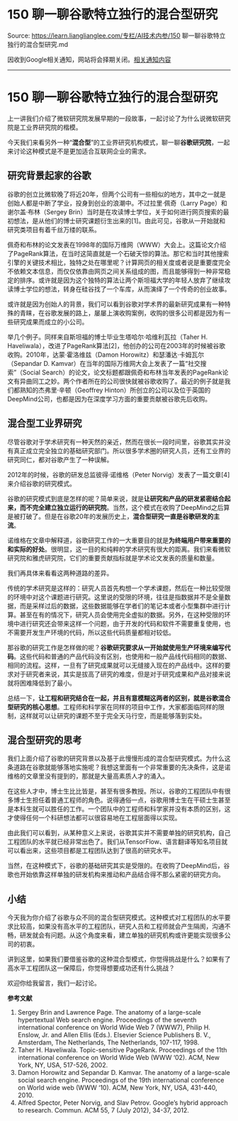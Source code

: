 # 150 聊一聊谷歌特立独行的混合型研究 

Source: https://learn.lianglianglee.com/专栏/AI技术内参/150 聊一聊谷歌特立独行的混合型研究.md

因收到Google相关通知，网站将会择期关闭。[相关通知内容](https://lumendatabase.org/notices/44265620)

---

# 150 聊一聊谷歌特立独行的混合型研究

上一讲我们介绍了微软研究院发展早期的一段故事，一起讨论了为什么说微软研究院是工业界研究院的楷模。

今天我们来看另外一种“**混合型**”的工业界研究机构模式，聊一聊**谷歌研究院**，一起来讨论这种模式是不是更加适合互联网企业的需求。

## 研究背景起家的谷歌

谷歌的创立比微软晚了将近20年，但两个公司有一些相似的地方，其中之一就是创始人都是中断了学业，投身到创业的浪潮中。不过拉里·佩奇（Larry Page）和谢尔盖·布林（Sergey Brin）当时是在攻读博士学位，关于如何进行网页搜索的最初想法，是从他们的博士研究课题衍生出来的[1]。由此可见，谷歌从一开始就和研究类项目有着千丝万缕的联系。

佩奇和布林的论文发表在1998年的国际万维网（WWW）大会上。这篇论文介绍了PageRank算法，在当时这简直就是一个石破天惊的算法。那它和当时其他搜索引擎的关键技术相比，独特之处在哪里呢？计算网页的相关度或者说是重要度完全不依赖文本信息，而仅仅依靠由网页之间关系组成的图，而且能够得到一种非常稳定的排序。或许就是因为这个独特的算法让两个斯坦福大学的年轻人放弃了继续攻读博士学位的想法，转身在硅谷找了一个车库，从而演绎了一个传奇的创业故事。

或许就是因为创始人的背景，我们可以看到谷歌对学术界的最新研究成果有一种特殊的青睐，在谷歌发展的路上，屡屡上演收购案例，收购的很多公司都是因为有一些研究成果而成立的小公司。

举几个例子。同样来自斯坦福的博士毕业生塔哈尔·哈维利瓦拉（Taher H. Haveliwala），改进了PageRank算法[2]，他创办的公司在2003年的时候被谷歌收购。2010年，达蒙·霍洛维兹（Damon Horowitz）和瑟潘达·卡姆瓦尔（Sepandar D. Kamvar）在当年的国际万维网大会上发表了一篇“社交搜索”（Social Search）的论文，论文标题都跟佩奇和布林当年发表的PageRank论文有异曲同工之妙。两个作者所在的公司很快就被谷歌收购了。最近的例子就是我们都熟知的杰弗里·辛顿（Geoffrey Hinton）所创立的公司以及位于英国的DeepMind公司，也都是因为在深度学习方面的重要贡献被谷歌先后收购。

## 混合型工业界研究

尽管谷歌对于学术研究有一种天然的亲近，然而在很长一段时间里，谷歌其实并没有真正成立完全独立的基础研究部门。所以很多学术圈的研究人员，还有工业界的研究同仁，都对谷歌产生了一种误解。

2012年的时候，谷歌的研发总监彼得·诺维格（Peter Norvig）发表了一篇文章[4]来介绍谷歌的研究模式。

谷歌的研究模式到底是怎样的呢？简单来说，就是**让研究和产品的研发紧密结合起来，而不完全建立独立运行的研究院**。当然，这个模式在收购了DeepMind之后算是被打破了。但是在谷歌20年的发展历史上，**混合型研究一直是谷歌研发的主流**。

诺维格在文章中解释道，谷歌研究工作的一大重要目的就是**为终端用户带来重要的和实际的好处**。很明显，这一目的和纯粹的学术研究有很大的距离。我们来看微软研究院和雅虎研究院，它们的重要贡献指标就是学术论文发表的质量和数量。

我们再具体来看看这两种道路的差异。

传统的学术研究是这样的：研究人员首先构想一个学术课题，然后在一种比较受限的环境中对这个课题进行研究。这里说的受限的环境，往往是指数据并不是全量数据，而是采样过后的数据，这些数据能够在学者们的笔记本或者小型集群中进行计算。甚至在有的情况下，研究人员会使用完全虚拟的数据。另外，在这种受限的环境中进行研究还会带来这样一个问题，由于开发的代码和软件不需要重复使用，也不需要开发生产环境的代码，所以这些代码质量都相对较低。

那谷歌的研究工作是怎样做的呢？**谷歌研究要求从一开始就使用生产环境来编写代码**。这些代码和普通的产品代码没有区别，也使用和一般产品线代码相同的数据、相同的流程。这样，一旦有了研究成果就可以无缝接入现在的产品线中。这样的要求对于研究者来说，其实是拔高了研究的难度，但是对于研究成果和产品对接来说就将困难降低到了最小。

总结一下，**让工程和研究结合在一起，并且有意模糊这两者的区别，就是谷歌混合型研究的核心思想**。工程师和科学家在同样的项目中工作，大家都面临同样的限制，这样就可以让研究的课题不至于完全天马行空，而是能够落到实处。

## 混合型研究的思考

我们上面介绍了谷歌的研究背景以及基于此慢慢形成的混合型研究模式。为什么这条道路在谷歌就能够落地实施呢？我想这里面有一个非常重要的先决条件，这是诺维格的文章里没有提到的，那就是大量高素质人才的涌入。

在这些人才中，博士生比比皆是，甚至有很多教授。所以，谷歌的工程团队中有很多博士生担任着普通工程师的角色。说得通俗一点，谷歌用博士生在干硕士生甚至是本科生就可以胜任的工作。一个团队中的工程师和科学家并没有本质的区别，这才使得任何一个科研想法都可以很容易地在工程层面得以实现。

由此我们可以看到，从某种意义上来说，谷歌其实并不需要单独的研究机构，自己工程团队的水平就已经非常出色了。我们从TensorFlow、语言翻译等知名项目就可以看出来，这些项目都是工程团队达到了很高的研究水平。

当然，在这种模式下，谷歌的基础研究其实是受限的。在收购了DeepMind后，谷歌也开始依靠这样单独的研发机构来推动和产品结合得不那么紧密的研究方向。

## 小结

今天我为你介绍了谷歌与众不同的混合型研究模式。这种模式对工程团队的水平要求比较高，如果没有高水平的工程团队，研究人员和工程师就会产生隔阂，沟通不畅，研发就会有问题。从这个角度来看，建立单独的研究机构或许更能实现很多公司的初衷。

讲到这里，如果我们要借鉴谷歌的这种混合型模式，你觉得挑战是什么？如果有了高水平工程团队这一保障后，你觉得想要成功还有什么挑战？

欢迎你给我留言，我们一起讨论。

**参考文献**

1. Sergey Brin and Lawrence Page. The anatomy of a large-scale hypertextual Web search engine. Proceedings of the seventh international conference on World Wide Web 7 (WWW7), Philip H. Enslow, Jr. and Allen Ellis (Eds.). Elsevier Science Publishers B. V., Amsterdam, The Netherlands, The Netherlands, 107-117, 1998.
2. Taher H. Haveliwala. Topic-sensitive PageRank. Proceedings of the 11th international conference on World Wide Web (WWW ‘02). ACM, New York, NY, USA, 517-526, 2002.
3. Damon Horowitz and Sepandar D. Kamvar. The anatomy of a large-scale social search engine. Proceedings of the 19th international conference on World wide web (WWW ‘10). ACM, New York, NY, USA, 431-440, 2010.
4. Alfred Spector, Peter Norvig, and Slav Petrov. Google’s hybrid approach to research. Commun. ACM 55, 7 (July 2012), 34-37, 2012.